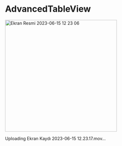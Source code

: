 # AdvancedTableView

<img width="366" alt="Ekran Resmi 2023-06-15 12 23 06" src="https://github.com/halilyass/AdvancedTableView/assets/106011017/555639e4-61f6-42c6-b5d1-e1ab14208a94">




Uploading Ekran Kaydı 2023-06-15 12.23.17.mov…

